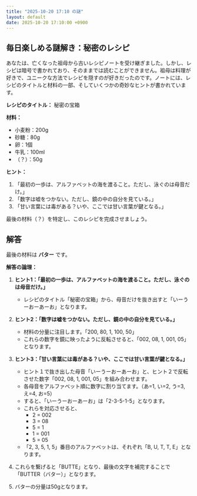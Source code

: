 ```yaml
---
title: "2025-10-20 17:10 の謎"
layout: default
date: 2025-10-20 17:10:00 +0900
---
```

## 毎日楽しめる謎解き：秘密のレシピ

あなたは、亡くなった祖母から古いレシピノートを受け継ぎました。しかし、レシピは暗号で書かれており、そのままでは読むことができません。祖母は料理が好きで、ユニークな方法でレシピを隠すのが好きだったのです。ノートには、レシピのタイトルと材料の一部、そしていくつかの奇妙なヒントが書かれています。

**レシピのタイトル：** 秘密の宝箱

**材料：**

*   小麦粉：200g
*   砂糖：80g
*   卵：1個
*   牛乳：100ml
*   （？）：50g

**ヒント：**

1.  「最初の一歩は、アルファベットの海を渡ること。ただし、泳ぐのは母音だけ。」
2.  「数字は嘘をつかない。ただし、鏡の中の自分を見ている。」
3.  「甘い言葉には毒がある？いや、ここでは甘い言葉が鍵となる。」

最後の材料（？）を特定し、このレシピを完成させましょう。

## 解答

最後の材料は **バター** です。

**解答の論理：**

1.  **ヒント1：「最初の一歩は、アルファベットの海を渡ること。ただし、泳ぐのは母音だけ。」**

    *   レシピのタイトル「秘密の宝箱」から、母音だけを抜き出すと「いーうーおーあーお」となります。
2.  **ヒント2：「数字は嘘をつかない。ただし、鏡の中の自分を見ている。」**

    *   材料の分量に注目します。「200, 80, 1, 100, 50」
    *   これらの数字を鏡に映ったように反転させると、「002, 08, 1, 001, 05」となります。
3.  **ヒント3：「甘い言葉には毒がある？いや、ここでは甘い言葉が鍵となる。」**

    *   ヒント１で抜き出した母音「いーうーおーあーお」と、ヒント２で反転させた数字「002, 08, 1, 001, 05」を組み合わせます。
    *   各母音をアルファベット順に数字に割り当てます。（あ=1, い=2, う=3, え=4, お=5）
    *   すると、「いーうーおーあーお」は「2-3-5-1-5」となります。
    *   これらを対応させると、
        *   2 = 002
        *   3 = 08
        *   5 = 1
        *   1 = 001
        *   5 = 05
    *   「2, 3, 5, 1, 5」番目のアルファベットは、それぞれ「B, U, T, T, E」となります。
4.  これらを繋げると「BUTTE」となり、最後の文字を補完することで「BUTTER（バター）」となります。
5.  バターの分量は50gとなります。
